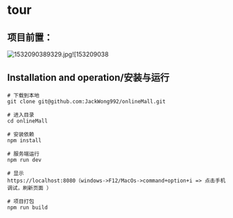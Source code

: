 # tour

## 项目前置：
![1532090389329.jpg](https://i.loli.net/2018/07/20/5b51d82a755d8.jpg)![153209038


## Installation and operation/安装与运行
```
# 下载到本地
git clone git@github.com:JackWong992/onlineMall.git

# 进入目录
cd onlineMall

# 安装依赖
npm install

# 服务端运行
npm run dev

# 显示
https://localhost:8080（windows->F12/MacOs->command+option+i => 点击手机调试，刷新页面 ）

# 项目打包
npm run build
```